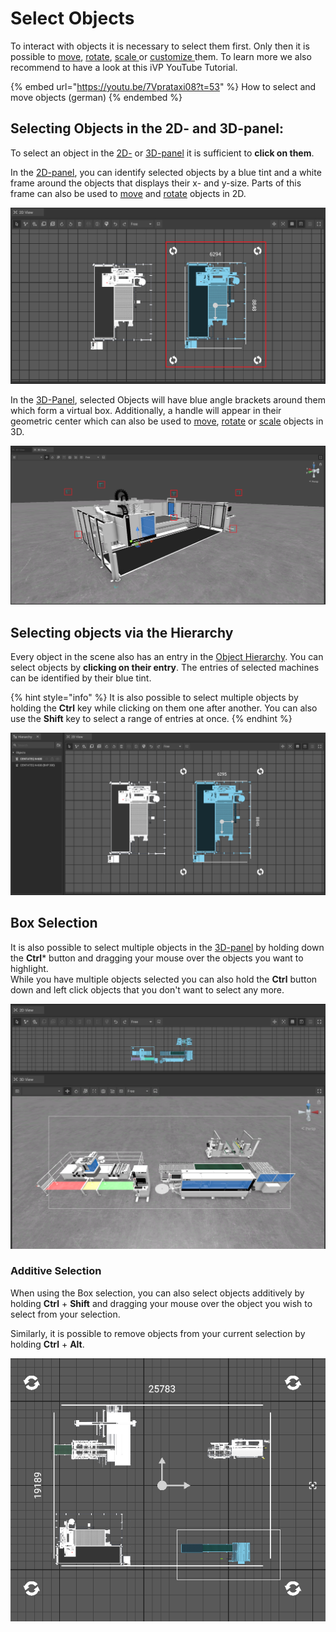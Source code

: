 # Select Objects

To interact with objects it is necessary to select them first. Only then it is possible to [move](move-objects.md), [rotate](scale-and-rotate-objects.md), [scale ](scale-objects.md)or [customize ](customizable-machines.md)them. To learn more we also recommend to have a look at this iVP YouTube Tutorial.

{% embed url="https://youtu.be/7Vprataxi08?t=53" %}
How to select and move objects (german)
{% endembed %}

## Selecting Objects in the 2D- and 3D-panel:

To select an object in the [2D-](../user-interface/the-2d-panel.md) or [3D-panel](../user-interface/the-3d-panel.md) it is sufficient to **click on them**.  


In the [2D-panel](../user-interface/the-2d-panel.md), you can identify selected objects by a blue tint and a white frame around the objects that displays their x- and y-size. Parts of this frame can also be used to [move](move-objects.md#moving-objects-in-the-2d-panel) and [rotate](scale-and-rotate-objects.md#rotating-objects-in-the-2d-panel) objects in 2D.


![](../../../.gitbook/assets/2d-select-highlighted.png)

In the [3D-Panel](../user-interface/the-3d-panel.md), selected Objects will have blue angle brackets around them which form a virtual box. Additionally, a handle will appear in their geometric center which can also be used to [move](move-objects.md#moving-objects-in-the-3d-panel), [rotate](scale-and-rotate-objects.md#rotating-objects-in-the-3d-panel) or [scale](scale-objects.md#scaling-objects-in-the-3d-panel) objects in 3D.


![](../../../.gitbook/assets/3d-select-brackets.png)

## Selecting objects via the Hierarchy

Every object in the scene also has an entry in the [Object Hierarchy](../user-interface/the-machine-list.md). You can select objects by **clicking on their entry**. The entries of selected machines can be identified by their blue tint.

{% hint style="info" %}
It is also possible to select multiple objects by holding the **Ctrl** key while clicking on them one after another. You can also use the **Shift** key to select a range of entries at once.
{% endhint %}

![](../../../.gitbook/assets/2d-select-hierarchy.png)  

## Box Selection

It is also possible to select multiple objects in the [3D-panel](../user-interface/the-3d-panel.md) by holding down the **Ctrl*** button and dragging your mouse over the objects you want to highlight.  
While you have multiple objects selected you can also hold the **Ctrl** button down and left click objects that you don't want to select any more.
    
![](../../../.gitbook/assets/3d-box-selection.png)  

### Additive Selection
  
  When using the Box selection, you can also select objects additively by holding **Ctrl** + **Shift** and dragging your mouse over the object you wish to select from your selection.


 Similarly, it is possible to remove objects from your current selection by holding **Ctrl** + **Alt**.

![](../../../.gitbook/assets/select-additive.png)
